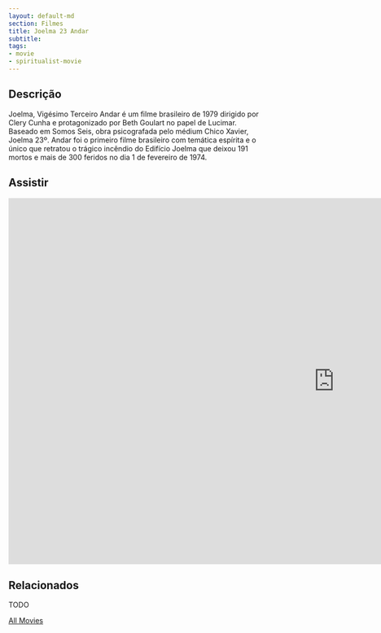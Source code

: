 ```yaml
---
layout: default-md
section: Filmes
title: Joelma 23 Andar
subtitle: 
tags: 
- movie
- spiritualist-movie
---
```


## Descrição
Joelma, Vigésimo Terceiro Andar é um filme brasileiro de 1979 dirigido por Clery Cunha e protagonizado por Beth Goulart no papel de Lucimar. Baseado em Somos Seis, obra psicografada pelo médium Chico Xavier, Joelma 23º. Andar foi o primeiro filme brasileiro com temática espírita e o único que retratou o trágico incêndio do Edifício Joelma que deixou 191 mortos e mais de 300 feridos no dia 1 de fevereiro de 1974.

## Assistir
<iframe width="1280" height="720" src="https://www.youtube.com/embed/ZoAWXUTgWvU" frameborder="0" allow="accelerometer; autoplay; encrypted-media; gyroscope; picture-in-picture" allowfullscreen></iframe>

## Relacionados
TODO


<a href="/movies" class="button">All Movies</a>